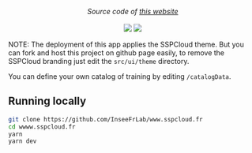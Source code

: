 <p align="center">
    <i>Source code of <a href="https://www.sspcloud.fr">this website</a></i>
    <br>
    <br>
    <img src="https://github.com/InseeFrLab/www.sspcloud.fr/actions/workflows/ci.yaml/badge.svg">
    <img src="https://img.shields.io/npm/l/gitlanding">
</p>

NOTE: The deployment of this app applies the SSPCloud theme. But you can fork and host this project
on github page easily, to remove the SSPCloud branding just edit the `src/ui/theme` directory.

You can define your own catalog of training by editing `/catalogData`.

## Running locally

```bash
git clone https://github.com/InseeFrLab/www.sspcloud.fr
cd wwww.sspcloud.fr
yarn
yarn dev
```

